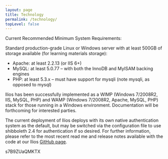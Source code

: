 ```yaml
---
layout: page
title: Technology
permalink: /technology/
topLevel: false
---
```

Current Recommended Minimum System Requirements:

Standard production-grade Linux or Windows server with at least 500GB of storage available (for learning materials storage):

- Apache: at least 2.2.13 (or IIS 6+)
- MySQL: at least 5.0.77 – with both the InnoDB and MyISAM backing engines
- PHP: at least 5.3.x – must have support for mysqli (note mysqli, as opposed to mysql)

Ilios has been successfully implemented as a WIMP (Windows 7/2008R2, IIS, MySQL, PHP) and WAMP (Windows&nbsp;7/2008R2, Apache, MySQL, PHP) stack for those running in a Windows environment. Documentation will be forthcoming for interested parties.

The current deployment of Ilios deploys with its own native authentication system as the default, but may be switched via the configuration file to use shibboleth 2.4 for authentication if so desired. For further information, please refer to the most recent read me and release notes available with the code at our Ilios [GitHub page](https://github.com/ilios/ilios).

<!--[if gte mso 9]><xml> <o:OfficeDocumentSettings> <o:AllowPNG /> </o:OfficeDocumentSettings> </xml><![endif]--><!--[if gte mso 9]><xml> <w:WordDocument> <w:View>Normal</w:View> <w:Zoom>0</w:Zoom> <w:TrackMoves /> <w:TrackFormatting /> <w:PunctuationKerning /> <w:ValidateAgainstSchemas /> <w:SaveIfXMLInvalid>false</w:SaveIfXMLInvalid> <w:IgnoreMixedContent>false</w:IgnoreMixedContent> <w:AlwaysShowPlaceholderText>false</w:AlwaysShowPlaceholderText> <w:DoNotPromoteQF /> <w:LidThemeOther>EN-US</w:LidThemeOther> <w:LidThemeAsian>X-NONE</w:LidThemeAsian> <w:LidThemeComplexScript>X-NONE</w:LidThemeComplexScript> <w:Compatibility> <w:BreakWrappedTables /> <w:SnapToGridInCell /> <w:WrapTextWithPunct /> <w:UseAsianBreakRules /> <w:DontGrowAutofit /> <w:SplitPgBreakAndParaMark /> <w:EnableOpenTypeKerning /> <w:DontFlipMirrorIndents /> <w:OverrideTableStyleHps /> </w:Compatibility> <w:DoNotOptimizeForBrowser /> <m:mathPr> <m:mathFont m:val="Cambria Math" /> <m:brkBin m:val="before" /> <m:brkBinSub m:val="&#45;-" /> <m:smallFrac m:val="off" /> <m:dispDef /> <m:lMargin m:val="0" /> <m:rMargin m:val="0" /> <m:defJc m:val="centerGroup" /> <m:wrapIndent m:val="1440" /> <m:intLim m:val="subSup" /> <m:naryLim m:val="undOvr" /> </m:mathPr></w:WordDocument> </xml><![endif]--><!--[if gte mso 9]><xml> <w:LatentStyles DefLockedState="false" DefUnhideWhenUsed="true" DefSemiHidden="true" DefQFormat="false" DefPriority="99" LatentStyleCount="267"> <w:LsdException Locked="false" Priority="0" SemiHidden="false" UnhideWhenUsed="false" QFormat="true" Name="Normal" /> <w:LsdException Locked="false" Priority="9" SemiHidden="false" UnhideWhenUsed="false" QFormat="true" Name="heading 1" /> <w:LsdException Locked="false" Priority="9" QFormat="true" Name="heading 2" /> <w:LsdException Locked="false" Priority="9" QFormat="true" Name="heading 3" /> <w:LsdException Locked="false" Priority="9" QFormat="true" Name="heading 4" /> <w:LsdException Locked="false" Priority="9" QFormat="true" Name="heading 5" /> <w:LsdException Locked="false" Priority="9" QFormat="true" Name="heading 6" /> <w:LsdException Locked="false" Priority="9" QFormat="true" Name="heading 7" /> <w:LsdException Locked="false" Priority="9" QFormat="true" Name="heading 8" /> <w:LsdException Locked="false" Priority="9" QFormat="true" Name="heading 9" /> <w:LsdException Locked="false" Priority="39" Name="toc 1" /> <w:LsdException Locked="false" Priority="39" Name="toc 2" /> <w:LsdException Locked="false" Priority="39" Name="toc 3" /> <w:LsdException Locked="false" Priority="39" Name="toc 4" /> <w:LsdException Locked="false" Priority="39" Name="toc 5" /> <w:LsdException Locked="false" Priority="39" Name="toc 6" /> <w:LsdException Locked="false" Priority="39" Name="toc 7" /> <w:LsdException Locked="false" Priority="39" Name="toc 8" /> <w:LsdException Locked="false" Priority="39" Name="toc 9" /> <w:LsdException Locked="false" Priority="35" QFormat="true" Name="caption" /> <w:LsdException Locked="false" Priority="10" SemiHidden="false" UnhideWhenUsed="false" QFormat="true" Name="Title" /> <w:LsdException Locked="false" Priority="1" Name="Default Paragraph Font" /> <w:LsdException Locked="false" Priority="11" SemiHidden="false" UnhideWhenUsed="false" QFormat="true" Name="Subtitle" /> <w:LsdException Locked="false" Priority="22" SemiHidden="false" UnhideWhenUsed="false" QFormat="true" Name="Strong" /> <w:LsdException Locked="false" Priority="20" SemiHidden="false" UnhideWhenUsed="false" QFormat="true" Name="Emphasis" /> <w:LsdException Locked="false" Priority="59" SemiHidden="false" UnhideWhenUsed="false" Name="Table Grid" /> <w:LsdException Locked="false" UnhideWhenUsed="false" Name="Placeholder Text" /> <w:LsdException Locked="false" Priority="1" SemiHidden="false" UnhideWhenUsed="false" QFormat="true" Name="No Spacing" /> <w:LsdException Locked="false" Priority="60" SemiHidden="false" UnhideWhenUsed="false" Name="Light Shading" /> <w:LsdException Locked="false" Priority="61" SemiHidden="false" UnhideWhenUsed="false" Name="Light List" /> <w:LsdException Locked="false" Priority="62" SemiHidden="false" UnhideWhenUsed="false" Name="Light Grid" /> <w:LsdException Locked="false" Priority="63" SemiHidden="false" UnhideWhenUsed="false" Name="Medium Shading 1" /> <w:LsdException Locked="false" Priority="64" SemiHidden="false" UnhideWhenUsed="false" Name="Medium Shading 2" /> <w:LsdException Locked="false" Priority="65" SemiHidden="false" UnhideWhenUsed="false" Name="Medium List 1" /> <w:LsdException Locked="false" Priority="66" SemiHidden="false" UnhideWhenUsed="false" Name="Medium List 2" /> <w:LsdException Locked="false" Priority="67" SemiHidden="false" UnhideWhenUsed="false" Name="Medium Grid 1" /> <w:LsdException Locked="false" Priority="68" SemiHidden="false" UnhideWhenUsed="false" Name="Medium Grid 2" /> <w:LsdException Locked="false" Priority="69" SemiHidden="false" UnhideWhenUsed="false" Name="Medium Grid 3" /> <w:LsdException Locked="false" Priority="70" SemiHidden="false" UnhideWhenUsed="false" Name="Dark List" /> <w:LsdException Locked="false" Priority="71" SemiHidden="false" UnhideWhenUsed="false" Name="Colorful Shading" /> <w:LsdException Locked="false" Priority="72" SemiHidden="false" UnhideWhenUsed="false" Name="Colorful List" /> <w:LsdException Locked="false" Priority="73" SemiHidden="false" UnhideWhenUsed="false" Name="Colorful Grid" /> <w:LsdException Locked="false" Priority="60" SemiHidden="false" UnhideWhenUsed="false" Name="Light Shading Accent 1" /> <w:LsdException Locked="false" Priority="61" SemiHidden="false" UnhideWhenUsed="false" Name="Light List Accent 1" /> <w:LsdException Locked="false" Priority="62" SemiHidden="false" UnhideWhenUsed="false" Name="Light Grid Accent 1" /> <w:LsdException Locked="false" Priority="63" SemiHidden="false" UnhideWhenUsed="false" Name="Medium Shading 1 Accent 1" /> <w:LsdException Locked="false" Priority="64" SemiHidden="false" UnhideWhenUsed="false" Name="Medium Shading 2 Accent 1" /> <w:LsdException Locked="false" Priority="65" SemiHidden="false" UnhideWhenUsed="false" Name="Medium List 1 Accent 1" /> <w:LsdException Locked="false" UnhideWhenUsed="false" Name="Revision" /> <w:LsdException Locked="false" Priority="34" SemiHidden="false" UnhideWhenUsed="false" QFormat="true" Name="List Paragraph" /> <w:LsdException Locked="false" Priority="29" SemiHidden="false" UnhideWhenUsed="false" QFormat="true" Name="Quote" /> <w:LsdException Locked="false" Priority="30" SemiHidden="false" UnhideWhenUsed="false" QFormat="true" Name="Intense Quote" /> <w:LsdException Locked="false" Priority="66" SemiHidden="false" UnhideWhenUsed="false" Name="Medium List 2 Accent 1" /> <w:LsdException Locked="false" Priority="67" SemiHidden="false" UnhideWhenUsed="false" Name="Medium Grid 1 Accent 1" /> <w:LsdException Locked="false" Priority="68" SemiHidden="false" UnhideWhenUsed="false" Name="Medium Grid 2 Accent 1" /> <w:LsdException Locked="false" Priority="69" SemiHidden="false" UnhideWhenUsed="false" Name="Medium Grid 3 Accent 1" /> <w:LsdException Locked="false" Priority="70" SemiHidden="false" UnhideWhenUsed="false" Name="Dark List Accent 1" /> <w:LsdException Locked="false" Priority="71" SemiHidden="false" UnhideWhenUsed="false" Name="Colorful Shading Accent 1" /> <w:LsdException Locked="false" Priority="72" SemiHidden="false" UnhideWhenUsed="false" Name="Colorful List Accent 1" /> <w:LsdException Locked="false" Priority="73" SemiHidden="false" UnhideWhenUsed="false" Name="Colorful Grid Accent 1" /> <w:LsdException Locked="false" Priority="60" SemiHidden="false" UnhideWhenUsed="false" Name="Light Shading Accent 2" /> <w:LsdException Locked="false" Priority="61" SemiHidden="false" UnhideWhenUsed="false" Name="Light List Accent 2" /> <w:LsdException Locked="false" Priority="62" SemiHidden="false" UnhideWhenUsed="false" Name="Light Grid Accent 2" /> <w:LsdException Locked="false" Priority="63" SemiHidden="false" UnhideWhenUsed="false" Name="Medium Shading 1 Accent 2" /> <w:LsdException Locked="false" Priority="64" SemiHidden="false" UnhideWhenUsed="false" Name="Medium Shading 2 Accent 2" /> <w:LsdException Locked="false" Priority="65" SemiHidden="false" UnhideWhenUsed="false" Name="Medium List 1 Accent 2" /> <w:LsdException Locked="false" Priority="66" SemiHidden="false" UnhideWhenUsed="false" Name="Medium List 2 Accent 2" /> <w:LsdException Locked="false" Priority="67" SemiHidden="false" UnhideWhenUsed="false" Name="Medium Grid 1 Accent 2" /> <w:LsdException Locked="false" Priority="68" SemiHidden="false" UnhideWhenUsed="false" Name="Medium Grid 2 Accent 2" /> <w:LsdException Locked="false" Priority="69" SemiHidden="false" UnhideWhenUsed="false" Name="Medium Grid 3 Accent 2" /> <w:LsdException Locked="false" Priority="70" SemiHidden="false" UnhideWhenUsed="false" Name="Dark List Accent 2" /> <w:LsdException Locked="false" Priority="71" SemiHidden="false" UnhideWhenUsed="false" Name="Colorful Shading Accent 2" /> <w:LsdException Locked="false" Priority="72" SemiHidden="false" UnhideWhenUsed="false" Name="Colorful List Accent 2" /> <w:LsdException Locked="false" Priority="73" SemiHidden="false" UnhideWhenUsed="false" Name="Colorful Grid Accent 2" /> <w:LsdException Locked="false" Priority="60" SemiHidden="false" UnhideWhenUsed="false" Name="Light Shading Accent 3" /> <w:LsdException Locked="false" Priority="61" SemiHidden="false" UnhideWhenUsed="false" Name="Light List Accent 3" /> <w:LsdException Locked="false" Priority="62" SemiHidden="false" UnhideWhenUsed="false" Name="Light Grid Accent 3" /> <w:LsdException Locked="false" Priority="63" SemiHidden="false" UnhideWhenUsed="false" Name="Medium Shading 1 Accent 3" /> <w:LsdException Locked="false" Priority="64" SemiHidden="false" UnhideWhenUsed="false" Name="Medium Shading 2 Accent 3" /> <w:LsdException Locked="false" Priority="65" SemiHidden="false" UnhideWhenUsed="false" Name="Medium List 1 Accent 3" /> <w:LsdException Locked="false" Priority="66" SemiHidden="false" UnhideWhenUsed="false" Name="Medium List 2 Accent 3" /> <w:LsdException Locked="false" Priority="67" SemiHidden="false" UnhideWhenUsed="false" Name="Medium Grid 1 Accent 3" /> <w:LsdException Locked="false" Priority="68" SemiHidden="false" UnhideWhenUsed="false" Name="Medium Grid 2 Accent 3" /> <w:LsdException Locked="false" Priority="69" SemiHidden="false" UnhideWhenUsed="false" Name="Medium Grid 3 Accent 3" /> <w:LsdException Locked="false" Priority="70" SemiHidden="false" UnhideWhenUsed="false" Name="Dark List Accent 3" /> <w:LsdException Locked="false" Priority="71" SemiHidden="false" UnhideWhenUsed="false" Name="Colorful Shading Accent 3" /> <w:LsdException Locked="false" Priority="72" SemiHidden="false" UnhideWhenUsed="false" Name="Colorful List Accent 3" /> <w:LsdException Locked="false" Priority="73" SemiHidden="false" UnhideWhenUsed="false" Name="Colorful Grid Accent 3" /> <w:LsdException Locked="false" Priority="60" SemiHidden="false" UnhideWhenUsed="false" Name="Light Shading Accent 4" /> <w:LsdException Locked="false" Priority="61" SemiHidden="false" UnhideWhenUsed="false" Name="Light List Accent 4" /> <w:LsdException Locked="false" Priority="62" SemiHidden="false" UnhideWhenUsed="false" Name="Light Grid Accent 4" /> <w:LsdException Locked="false" Priority="63" SemiHidden="false" UnhideWhenUsed="false" Name="Medium Shading 1 Accent 4" /> <w:LsdException Locked="false" Priority="64" SemiHidden="false" UnhideWhenUsed="false" Name="Medium Shading 2 Accent 4" /> <w:LsdException Locked="false" Priority="65" SemiHidden="false" UnhideWhenUsed="false" Name="Medium List 1 Accent 4" /> <w:LsdException Locked="false" Priority="66" SemiHidden="false" UnhideWhenUsed="false" Name="Medium List 2 Accent 4" /> <w:LsdException Locked="false" Priority="67" SemiHidden="false" UnhideWhenUsed="false" Name="Medium Grid 1 Accent 4" /> <w:LsdException Locked="false" Priority="68" SemiHidden="false" UnhideWhenUsed="false" Name="Medium Grid 2 Accent 4" /> <w:LsdException Locked="false" Priority="69" SemiHidden="false" UnhideWhenUsed="false" Name="Medium Grid 3 Accent 4" /> <w:LsdException Locked="false" Priority="70" SemiHidden="false" UnhideWhenUsed="false" Name="Dark List Accent 4" /> <w:LsdException Locked="false" Priority="71" SemiHidden="false" UnhideWhenUsed="false" Name="Colorful Shading Accent 4" /> <w:LsdException Locked="false" Priority="72" SemiHidden="false" UnhideWhenUsed="false" Name="Colorful List Accent 4" /> <w:LsdException Locked="false" Priority="73" SemiHidden="false" UnhideWhenUsed="false" Name="Colorful Grid Accent 4" /> <w:LsdException Locked="false" Priority="60" SemiHidden="false" UnhideWhenUsed="false" Name="Light Shading Accent 5" /> <w:LsdException Locked="false" Priority="61" SemiHidden="false" UnhideWhenUsed="false" Name="Light List Accent 5" /> <w:LsdException Locked="false" Priority="62" SemiHidden="false" UnhideWhenUsed="false" Name="Light Grid Accent 5" /> <w:LsdException Locked="false" Priority="63" SemiHidden="false" UnhideWhenUsed="false" Name="Medium Shading 1 Accent 5" /> <w:LsdException Locked="false" Priority="64" SemiHidden="false" UnhideWhenUsed="false" Name="Medium Shading 2 Accent 5" /> <w:LsdException Locked="false" Priority="65" SemiHidden="false" UnhideWhenUsed="false" Name="Medium List 1 Accent 5" /> <w:LsdException Locked="false" Priority="66" SemiHidden="false" UnhideWhenUsed="false" Name="Medium List 2 Accent 5" /> <w:LsdException Locked="false" Priority="67" SemiHidden="false" UnhideWhenUsed="false" Name="Medium Grid 1 Accent 5" /> <w:LsdException Locked="false" Priority="68" SemiHidden="false" UnhideWhenUsed="false" Name="Medium Grid 2 Accent 5" /> <w:LsdException Locked="false" Priority="69" SemiHidden="false" UnhideWhenUsed="false" Name="Medium Grid 3 Accent 5" /> <w:LsdException Locked="false" Priority="70" SemiHidden="false" UnhideWhenUsed="false" Name="Dark List Accent 5" /> <w:LsdException Locked="false" Priority="71" SemiHidden="false" UnhideWhenUsed="false" Name="Colorful Shading Accent 5" /> <w:LsdException Locked="false" Priority="72" SemiHidden="false" UnhideWhenUsed="false" Name="Colorful List Accent 5" /> <w:LsdException Locked="false" Priority="73" SemiHidden="false" UnhideWhenUsed="false" Name="Colorful Grid Accent 5" /> <w:LsdException Locked="false" Priority="60" SemiHidden="false" UnhideWhenUsed="false" Name="Light Shading Accent 6" /> <w:LsdException Locked="false" Priority="61" SemiHidden="false" UnhideWhenUsed="false" Name="Light List Accent 6" /> <w:LsdException Locked="false" Priority="62" SemiHidden="false" UnhideWhenUsed="false" Name="Light Grid Accent 6" /> <w:LsdException Locked="false" Priority="63" SemiHidden="false" UnhideWhenUsed="false" Name="Medium Shading 1 Accent 6" /> <w:LsdException Locked="false" Priority="64" SemiHidden="false" UnhideWhenUsed="false" Name="Medium Shading 2 Accent 6" /> <w:LsdException Locked="false" Priority="65" SemiHidden="false" UnhideWhenUsed="false" Name="Medium List 1 Accent 6" /> <w:LsdException Locked="false" Priority="66" SemiHidden="false" UnhideWhenUsed="false" Name="Medium List 2 Accent 6" /> <w:LsdException Locked="false" Priority="67" SemiHidden="false" UnhideWhenUsed="false" Name="Medium Grid 1 Accent 6" /> <w:LsdException Locked="false" Priority="68" SemiHidden="false" UnhideWhenUsed="false" Name="Medium Grid 2 Accent 6" /> <w:LsdException Locked="false" Priority="69" SemiHidden="false" UnhideWhenUsed="false" Name="Medium Grid 3 Accent 6" /> <w:LsdException Locked="false" Priority="70" SemiHidden="false" UnhideWhenUsed="false" Name="Dark List Accent 6" /> <w:LsdException Locked="false" Priority="71" SemiHidden="false" UnhideWhenUsed="false" Name="Colorful Shading Accent 6" /> <w:LsdException Locked="false" Priority="72" SemiHidden="false" UnhideWhenUsed="false" Name="Colorful List Accent 6" /> <w:LsdException Locked="false" Priority="73" SemiHidden="false" UnhideWhenUsed="false" Name="Colorful Grid Accent 6" /> <w:LsdException Locked="false" Priority="19" SemiHidden="false" UnhideWhenUsed="false" QFormat="true" Name="Subtle Emphasis" /> <w:LsdException Locked="false" Priority="21" SemiHidden="false" UnhideWhenUsed="false" QFormat="true" Name="Intense Emphasis" /> <w:LsdException Locked="false" Priority="31" SemiHidden="false" UnhideWhenUsed="false" QFormat="true" Name="Subtle Reference" /> <w:LsdException Locked="false" Priority="32" SemiHidden="false" UnhideWhenUsed="false" QFormat="true" Name="Intense Reference" /> <w:LsdException Locked="false" Priority="33" SemiHidden="false" UnhideWhenUsed="false" QFormat="true" Name="Book Title" /> <w:LsdException Locked="false" Priority="37" Name="Bibliography" /> <w:LsdException Locked="false" Priority="39" QFormat="true" Name="TOC Heading" /> </w:LatentStyles> </xml><![endif]--><!--[if gte mso 10]> <mce:style><! /* Style Definitions */ table.MsoNormalTable {mso-style-name:"Table Normal"; mso-tstyle-rowband-size:0; mso-tstyle-colband-size:0; mso-style-noshow:yes; mso-style-priority:99; mso-style-parent:""; mso-padding-alt:0in 5.4pt 0in 5.4pt; mso-para-margin:0in; mso-para-margin-bottom:.0001pt; mso-pagination:widow-orphan; font-size:11.0pt; font-family:"Calibri","sans-serif"; mso-ascii-font-family:Calibri; mso-ascii-theme-font:minor-latin; mso-hansi-font-family:Calibri; mso-hansi-theme-font:minor-latin; mso-bidi-font-family:"Times New Roman"; mso-bidi-theme-font:minor-bidi;} --> <!--[endif] -->s7B9ZUaQMKTX
